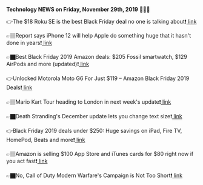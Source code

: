 <b>Technology NEWS on Friday, November 29th, 2019</b> 📡📡📡 

👉The $18 Roku SE is the best Black Friday deal no one is talking about❗️<a href='https://techblock.club/?p=1229'> link</a>

👉🏽Report says iPhone 12 will help Apple do something huge that it hasn't done in years❗️<a href='https://techblock.club/?p=1231'> link</a>

👉🏿Best Black Friday 2019 Amazon deals: $205 Fossil smartwatch, $129 AirPods and more (updated)❗️<a href='https://techblock.club/?p=1233'> link</a>

👉Unlocked Motorola Moto G6 For Just $119 – Amazon Black Friday 2019 Deals❗️<a href='https://techblock.club/?p=1235'> link</a>

👉🏽Mario Kart Tour heading to London in next week's update❗️<a href='https://techblock.club/?p=1237'> link</a>

👉🏿Death Stranding's December update lets you change text size❗️<a href='https://techblock.club/?p=1239'> link</a>

👉Black Friday 2019 deals under $250: Huge savings on iPad, Fire TV, HomePod, Beats and more❗️<a href='https://techblock.club/?p=1241'> link</a>

👉🏽Amazon is selling $100 App Store and iTunes cards for $80 right now if you act fast❗️<a href='https://techblock.club/?p=1243'> link</a>

👉🏿No, Call of Duty Modern Warfare's Campaign is Not Too Short❗️<a href='https://techblock.club/?p=1245'> link</a>

